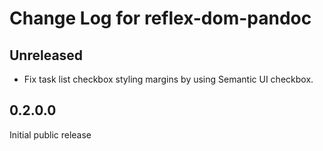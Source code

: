 # Change Log for reflex-dom-pandoc

## Unreleased 

- Fix task list checkbox styling margins by using Semantic UI checkbox.

## 0.2.0.0

Initial public release

